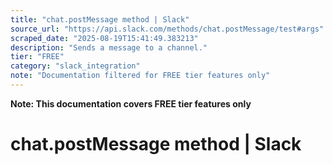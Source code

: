 ```yaml
---
title: "chat.postMessage method | Slack"
source_url: "https://api.slack.com/methods/chat.postMessage/test#args"
scraped_date: "2025-08-19T15:41:49.383213"
description: "Sends a message to a channel."
tier: "FREE"
category: "slack_integration"
note: "Documentation filtered for FREE tier features only"
---
```

**Note: This documentation covers FREE tier features only**

# chat.postMessage method | Slack

